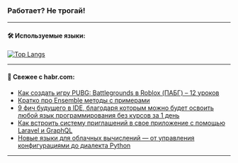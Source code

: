 ### Работает? Не трогай!

---
<!--
#### 🛠️ Technical stack:

![Java](https://img.shields.io/badge/Java-informational?logo=Oracle&style=flat&logoColor=white&color=FF4500)
![Kotlin](https://img.shields.io/badge/Kotlin-informational?logo=Kotlin&style=flat&logoColor=white&color=774D97)
![TS](https://img.shields.io/badge/TypeScript-informational?logo=typeScript&style=flat&logoColor=black&color=017acc)
![Python](https://img.shields.io/badge/Python-informational?logo=Python&style=flat&logoColor=black&color=ffdd54) <br>
![Spring](https://img.shields.io/badge/Spring-informational?logo=Spring&style=flat&logoColor=white&color=6DB33F) 
![SpringBoot](https://img.shields.io/badge/SpringBoot-informational?logo=SpringBoot&style=flat&logoColor=white&color=6DB33F)
![Nest](https://img.shields.io/badge/NestJS-informational?logo=NestJS&style=flat&logoColor=white&color=E0234E) 
![NodeJS](https://img.shields.io/badge/NodeJS-informational?logo=node.js&style=flat&logoColor=white&color=70A760)<br>
![PostgreSQL](https://img.shields.io/badge/PostgreSQL-informational?logo=PostgreSQL&style=flat&logoColor=white&color=DAA520)
![MongoDB](https://img.shields.io/badge/MongoDB-informational?logo=MongoDB&style=flat&logoColor=white&color=870000)
![Apache](https://img.shields.io/badge/Apache-informational?logo=apache&style=flat&logoColor=white&color=f74e28)

___ 
-->

#### 🛠️ Используемые языки:

[![Top Langs](https://github-readme-stats-u2qms2cxw-advtsettinggmailcoms-projects.vercel.app/api/top-langs/?username=zloylis&langs_count=10&hide_title=true&title_color=e6edf3&size_weight=0.5&count_weight=0.5&layout=compact&hide_progress=true&hide_border=true&theme=dracula)](https://github.com/zloylis)

<!---


####  :octocat:&nbsp;&nbsp; Статистика:

![GitHub stats](https://github-readme-stats-u2qms2cxw-advtsettinggmailcoms-projects.vercel.app/api?username=zloylis&show_icons=true&hide_border=true&theme=dracula&title_color=e6edf3&include_all_commits=true&count_private=true&hide_rank=false&hide_title=true&rank_icon=github)
-->
---

#### 💬 Свежее с habr.com:

<!-- BLOG-POST-LIST:START -->
- [Как создать игру PUBG: Battlegrounds в Roblox &lpar;ПАБГ&rpar; – 12 уроков](https://habr.com/ru/companies/pixel_study/articles/848062/?utm_source=habrahabr&utm_medium=rss&utm_campaign=848062)
- [Кратко про Ensemble методы с примерами](https://habr.com/ru/companies/otus/articles/846892/?utm_source=habrahabr&utm_medium=rss&utm_campaign=846892)
- [9 фич будущего в IDE, благодаря которым можно будет освоить любой язык программирования без курсов за 1 день](https://habr.com/ru/articles/845160/?utm_source=habrahabr&utm_medium=rss&utm_campaign=845160)
- [Как встроить систему приглашений в свое приложение с помощью Laravel и GraphQL](https://habr.com/ru/companies/ru_mts/articles/847938/?utm_source=habrahabr&utm_medium=rss&utm_campaign=847938)
- [Новые языки для облачных вычислений — от управления конфигурациями до диалекта Python](https://habr.com/ru/companies/mws/articles/847734/?utm_source=habrahabr&utm_medium=rss&utm_campaign=847734)
<!-- BLOG-POST-LIST:END -->

---
